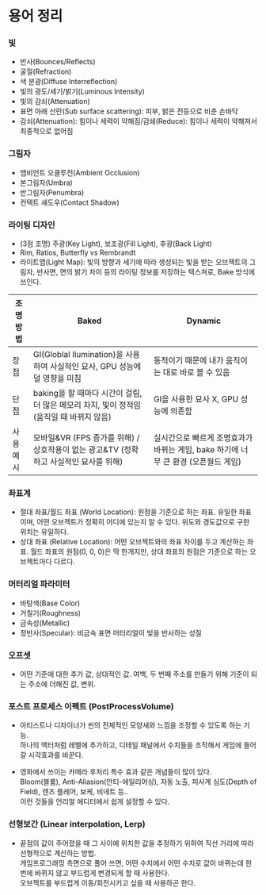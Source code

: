 # 용어 정리

### 빛  
- 반사(Bounces/Reflects)  
- 굴절(Refraction)  
- 색 분광(Diffuse Interreflection)  
- 빛의 광도/세기/밝기(Luminous Intensity)  
- 빛의 감쇠(Attenuation)  
- 표면 아래 산란(Sub surface scattering): 피부, 밝은 전등으로 비춘 손바닥
- 감쇠(Attenuation): 힘이나 세력이 약해짐/감쇄(Reduce): 힘이나 세력이 약해져서 최종적으로 없어짐  

### 그림자  
- 앰비언트 오클루전(Ambient Occlusion)  
- 본그림자(Umbra)  
- 반그림자(Penumbra)  
- 컨택트 섀도우(Contact Shadow)  

### 라이팅 디자인
- (3점 조명) 주광(Key Light), 보조광(Fill Light), 후광(Back Light)
- Rim, Ratios, Butterfly vs Rembrandt
- 라이트맵(Light Map): 빛의 방향과 세기에 따라 생성되는 빛을 받는 오브젝트의 그림자, 반사면, 면의 밝기 차이 등의 라이팅 정보를 저장하는 텍스쳐로, Bake 방식에 쓰인다.

| 조명방법 | Baked                                                                                   | Dynamic                                                      |
|---------|-----------------------------------------------------------------------------------------|--------------------------------------------------------------|
| 장점    | GI(Globlal Ilumination)을 사용하여 사실적인 묘사, GPU 성능에 덜 영향을 미침             | 동적이기 때문에 내가 움직이는 대로 바로 볼 수 있음                   |
| 단점    | baking을 할 때마다 시간이 걸림, 더 많은 메모리 차지, 빛이 정적임(움직일 때 바뀌지 않음) | GI을 사용한 묘사 X, GPU 성능에 의존함                                 |
| 사용예시 | 모바일&VR (FPS 증가를 위해) / 상호작용이 없는 광고&TV (정확하고 사실적인 묘사를 위해)   | 실시간으로 빠르게 조명효과가 바뀌는 게임, bake 하기에 너무 큰 환경 (오픈월드 게임) |


### 좌표계
- 절대 좌표/월드 좌표 (World Location): 원점을 기준으로 하는 좌표. 유일한 좌표이며, 어떤 오브젝트가 정확히 어디에 있는지 알 수 있다. 위도와 경도값으로 구한 위치는 유일하다.
- 상대 좌표 (Relative Location): 어떤 오브젝트와의 좌표 차이를 두고 계산하는 좌표. 월드 좌표의 원점(0, 0, 0)은 딱 한개지만, 상대 좌표의 원점은 기준으로 하는 오브젝트마다 다르다.


### 머터리얼 파라미터
- 바탕색(Base Color)
- 거칠기(Roughness)
- 금속성(Metallic)
- 정반사(Specular): 비금속 표면 머터리얼이 빛을 반사하는 성질

### 오프셋
- 어떤 기준에 대한 추가 값, 상대적인 값. 여백, 두 번째 주소를 만들기 위해 기준이 되는 주소에 더해진 값, 변위.

### 포스트 프로세스 이펙트 (PostProcessVolume)
- 아티스트나 디자이너가 씬의 전체적인 모양새와 느낌을 조정할 수 있도록 하는 기능.   
하나의 액터처럼 레벨에 추가하고, 디테일 패널에서 수치들을 조작해서 게임에 들어갈 시각효과를 바꾼다.  

- 영화에서 쓰이는 카메라 후처리 특수 효과 같은 개념들이 많이 있다.  
Bloom(블룸), Anti-Aliasion(안티-에일리어싱), 자동 노출, 피사계 심도(Depth of Field), 렌즈 플레어, 보케, 비녜트 등..  
이런 것들을 언리얼 에디터에서 쉽게 설정할 수 있다.  

### 선형보간 (Linear interpolation, Lerp)   
- 끝점의 값이 주어졌을 때 그 사이에 위치한 값을 추정하기 위하여 직선 거리에 따라 선형적으로 계산하는 방법.  
게임프로그래밍 측면으로 풀어 쓰면, 어떤 수치에서 어떤 수치로 값이 바뀌는데 한 번에 바뀌지 않고 부드럽게 변경되게 할 때 사용한다.   
오브젝트를 부드럽게 이동/회전시키고 싶을 때 사용하곤 한다.   

